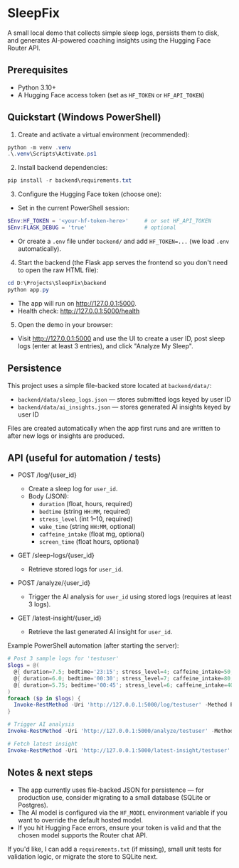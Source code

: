 # SleepFix

A small local demo that collects simple sleep logs, persists them to disk, and generates AI-powered coaching insights using the Hugging Face Router API.

## Prerequisites
- Python 3.10+
- A Hugging Face access token (set as `HF_TOKEN` or `HF_API_TOKEN`)

## Quickstart (Windows PowerShell)

1) Create and activate a virtual environment (recommended):

```powershell
python -m venv .venv
.\.venv\Scripts\Activate.ps1
```

2) Install backend dependencies:

```powershell
pip install -r backend\requirements.txt
```

3) Configure the Hugging Face token (choose one):

- Set in the current PowerShell session:

```powershell
$Env:HF_TOKEN = '<your-hf-token-here>'     # or set HF_API_TOKEN
$Env:FLASK_DEBUG = 'true'                  # optional
```

- Or create a `.env` file under `backend/` and add `HF_TOKEN=...` (we load `.env` automatically).

4) Start the backend (the Flask app serves the frontend so you don't need to open the raw HTML file):

```powershell
cd D:\Projects\SleepFix\backend
python app.py
```

- The app will run on http://127.0.0.1:5000.
- Health check: http://127.0.0.1:5000/health

5) Open the demo in your browser:

- Visit http://127.0.0.1:5000 and use the UI to create a user ID, post sleep logs (enter at least 3 entries), and click "Analyze My Sleep".

## Persistence

This project uses a simple file-backed store located at `backend/data/`:

- `backend/data/sleep_logs.json` — stores submitted logs keyed by user ID
- `backend/data/ai_insights.json` — stores generated AI insights keyed by user ID

Files are created automatically when the app first runs and are written to after new logs or insights are produced.

## API (useful for automation / tests)

- POST /log/{user_id}
  - Create a sleep log for `user_id`.
  - Body (JSON):
    - `duration` (float, hours, required)
    - `bedtime` (string `HH:MM`, required)
    - `stress_level` (int 1–10, required)
    - `wake_time` (string `HH:MM`, optional)
    - `caffeine_intake` (float mg, optional)
    - `screen_time` (float hours, optional)

- GET /sleep-logs/{user_id}
  - Retrieve stored logs for `user_id`.

- POST /analyze/{user_id}
  - Trigger the AI analysis for `user_id` using stored logs (requires at least 3 logs).

- GET /latest-insight/{user_id}
  - Retrieve the last generated AI insight for `user_id`.

Example PowerShell automation (after starting the server):

```powershell
# Post 3 sample logs for 'testuser'
$logs = @(
  @{ duration=7.5; bedtime='23:15'; stress_level=4; caffeine_intake=50; screen_time=1.5 },
  @{ duration=6.0; bedtime='00:30'; stress_level=7; caffeine_intake=80; screen_time=2.0 },
  @{ duration=5.75; bedtime='00:45'; stress_level=6; caffeine_intake=40; screen_time=3.5 }
)
foreach ($p in $logs) {
  Invoke-RestMethod -Uri 'http://127.0.0.1:5000/log/testuser' -Method Post -ContentType 'application/json' -Body ($p | ConvertTo-Json)
}

# Trigger AI analysis
Invoke-RestMethod -Uri 'http://127.0.0.1:5000/analyze/testuser' -Method Post

# Fetch latest insight
Invoke-RestMethod -Uri 'http://127.0.0.1:5000/latest-insight/testuser' -Method Get | ConvertTo-Json -Depth 6
```

## Notes & next steps

- The app currently uses file-backed JSON for persistence — for production use, consider migrating to a small database (SQLite or Postgres).
- The AI model is configured via the `HF_MODEL` environment variable if you want to override the default hosted model.
- If you hit Hugging Face errors, ensure your token is valid and that the chosen model supports the Router chat API.

If you'd like, I can add a `requirements.txt` (if missing), small unit tests for validation logic, or migrate the store to SQLite next.
